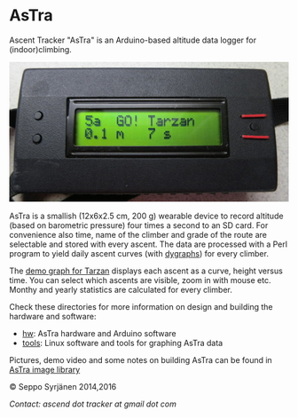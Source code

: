<a name="AsTra"></a>AsTra
=====

Ascent Tracker "AsTra" is an Arduino-based altitude data logger for
(indoor)climbing.

![AsTra picture](AsTra.jpg) 

AsTra is a smallish (12x6x2.5 cm, 200 g) wearable device to record
altitude (based on barometric pressure) four times a second to an
SD card. For convenience also time, name of the climber and grade of
the route are selectable and stored with every ascent. The data are
processed with a Perl program to yield daily ascent curves (with
[dygraphs](http://dygraphs.com/)) for every climber.

The [demo graph for Tarzan](http://www.helsinki.fi/~syrjanen/AsTra/Tarzan/2014-05-27.html)
displays each ascent as a curve, height versus time. You can select
which ascents are visible, zoom in with mouse etc. Monthy and yearly
statistics are calculated for every climber.

Check these directories for more information on design and
building the hardware and software:

- [hw](hw): AsTra hardware and Arduino software
- [tools](tools): Linux software and tools for graphing AsTra data

Pictures, demo video and some notes on building AsTra can be found
in [AsTra image library](http://pars.kuvat.fi/kuvat/AsTra/?pw=AsTra)

&copy; Seppo Syrjänen 2014,2016

*Contact: ascend dot tracker at gmail dot com*
